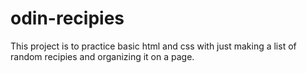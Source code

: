 # odin-recipies

This project is to practice basic html and css with just making a list of random recipies and organizing it on a page. 

